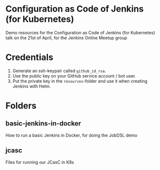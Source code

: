 # Configuration as Code of Jenkins (for Kubernetes)

Demo resources for the Configuration as Code of Jenkins (for Kubernetes) talk on the 21st of April, for the Jenkins Online Meetup group

# Credentials

1. Generate an ssh-keypair called `github_id_rsa`.
1. Use the public key on your GitHub service account / bot user.
1. Put the private key in the `resources`-folder and use it when creating Jenkins with Helm.

# Folders

## basic-jenkins-in-docker

How to run a basic Jenkins in Docker, for doing the JobDSL demo

## jcasc

Files for running our JCasC in K8s
